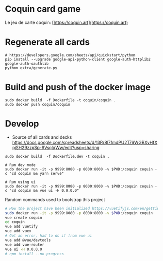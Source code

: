 # Coquin card game

Le jeu de carte coquin: [https://coquin.art](https://coquin.art)

# Regenerate all cards

```
# https://developers.google.com/sheets/api/quickstart/python
pip install --upgrade google-api-python-client google-auth-httplib2 google-auth-oauthlib
python extra/generate.py
```

# Build and push of the docker image

```
sudo docker build  -f Dockerfile -t coquin/coquin .
sudo docker push coquin/coquin
```

# Develop

  * Source of all cards and decks https://docs.google.com/spreadsheets/d/13Rr8l7fmdPU2T76WGBXvHfXpjSH29zzpSp-9VsqlqWw/edit?usp=sharing

```
sudo docker build  -f Dockerfile.dev -t coquin .

# Run dev mode
sudo docker run -it -p 9999:8080 -p 8000:8000 -v $PWD:/coquin coquin -c "cd coquin && yarn serve"

# Run using ui
sudo docker run -it -p 9999:8080 -p 8000:8000 -v $PWD:/coquin coquin -c "cd coquin && vue ui -H 0.0.0.0"

```

Random commands used to bootstrap this project

```bash
# How the project have been initialized https://vuetifyjs.com/en/getting-started/quick-start
sudo docker run -it -p 9999:8080 -p 8000:8000 -v $PWD:/coquin coquin
vue create coquin
cd coquin
vue add vuetify
vue add vuex
# Got an error, had to do if from vue ui
vue add @vue/devtools
vue add vue-router
vue ui -H 0.0.0.0
# npm install --no-progress
```

